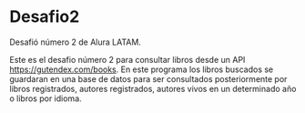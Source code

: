 # Desafio2
Desafió número 2 de Alura LATAM.

Este es el desafio número 2 para consultar libros desde un API https://gutendex.com/books.
En este programa los libros buscados se guardaran en una base de datos para ser consultados posteriormente por libros registrados, autores registrados, autores vivos en un determinado año o libros por idioma.

